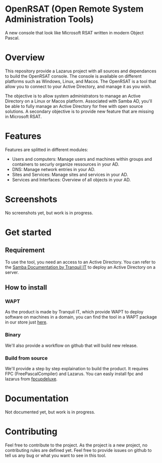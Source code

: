 # OpenRSAT (Open Remote System Administration Tools)
A new console that look like Microsoft RSAT written in modern Object Pascal.

# Overview
This repository provide a Lazarus project with all sources and dependances to build the OpenRSAT console.
The console is available on different platforms such as Windows, Linux, and Macos.
The OpenRSAT is a tool that allow you to connect to your Active Directory, and manage it as you wish.

The objective is to allow system administrators to manage an Active Directory on a Linux or Macos platform.
Associated with Samba AD, you'll be able to fully manage an Active Directory for free with open source solutions.
A secondary objective is to provide new feature that are missing in Microsoft RSAT.

# Features
Features are splitted in different modules:
- Users and computers: Manage users and machines within groups and containers to securly organize ressources in your AD. 
- DNS: Manage network entries in your AD.
- Sites and Services: Manage sites and services in your AD.
- Services and Interfaces: Overview of all objects in your AD.

# Screenshots
No screenshots yet, but work is in progress.

# Get started
## Requirement
To use the tool, you need an access to an Active Directory. You can refer to the [Samba Documentation by Tranquil IT](https://samba.tranquil.it/doc/fr/#) to deploy an Active Directory on a server.

## How to install
### WAPT
As the product is made by Tranquil IT, which provide WAPT to deploy software on machines in a domain, you can find the tool in a WAPT package in our store just [here](https://wapt.tranquil.it/store/fr/tis-openrsat).
### Binary
We'll also provide a workflow on github that will build new release.
### Build from source
We'll provide a step by step explaination to build the product. It requires FPC (FreePascalCompiler) and Lazarus.
You can easly install fpc and lazarus from [fpcupdeluxe](https://github.com/LongDirtyAnimAlf/fpcupdeluxe).

# Documentation
Not documented yet, but work is in progress.

# Contributing
Feel free to contribute to the project. As the project is a new project, no contributing rules are defined yet.
Feel free to provide issues on github to tell us any bug or what you want to see in this tool.